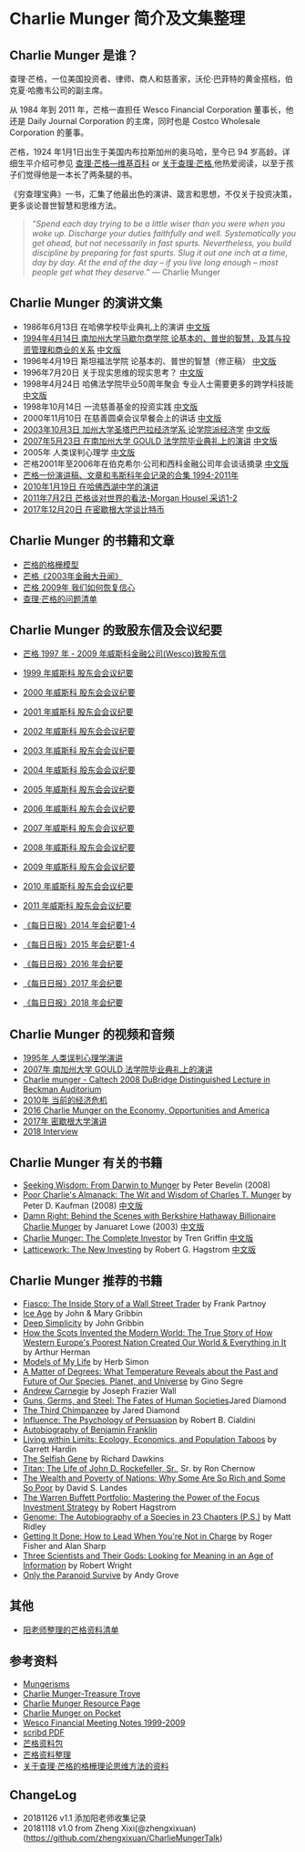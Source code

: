 # Charlie Munger 简介及文集整理
## Charlie Munger 是谁？

查理·芒格，一位美国投资者、律师、商人和慈善家，沃伦·巴菲特的黄金搭档，伯克夏·哈撒韦公司的副主席。

从 1984 年到 2011 年，芒格一直担任 Wesco Financial Corporation 董事长，他还是 Daily Journal Corporation 的主席，同时也是 Costco Wholesale Corporation 的董事。

芒格，1924 年1月1日出生于美国内布拉斯加州的奥马哈，至今已 94 岁高龄。详细生平介绍可参见 [查理·芒格—维基百科](https://en.wikipedia.org/wiki/Charlie_Munger) or [关于查理·芒格 ](https://fs.blog/charlie-munger/)  他热爱阅读，以至于孩子们觉得他是一本长了两条腿的书。

《穷查理宝典》一书，汇集了他最出色的演讲、箴言和思想，不仅关于投资决策，更多谈论普世智慧和思维方法。

> *“Spend each day trying to be a little wiser than you were when you woke up. Discharge your duties faithfully and well. Systematically you get ahead, but not necessarily in fast spurts. Nevertheless, you build discipline by preparing for fast spurts. Slug it out one inch at a time, day by day. At the end of the day – if you live long enough – most people get what they deserve.”* — Charlie Munger

## Charlie Munger 的演讲文集

- 1986年6月13日 在哈佛学校毕业典礼上的演讲  [中文版](https://www.douban.com/note/538254895/)
- [1994年4月14日 南加州大学马歇尔商学院 论基本的、普世的智慧，及其与投资管理和商业的关系](http://mungerisms.blogspot.com/2009/08/lesson-on-elementary-worldly-wisdom-as.html)   [中文版](http://www.daocaorenshuwu.com/book/qiongchalibaodian/1379962.html)
- 1996年4月19日 斯坦福法学院 论基本的、普世的智慧（修正稿） [中文版](https://www.douban.com/note/55588333/)
- 1996年7月20日 关于现实思维的现实思考？ [中文版](http://blog.sina.com.cn/s/blog_4e1def450100t5tb.html)
- 1998年4月24日 哈佛法学院毕业50周年聚会 专业人士需要更多的跨学科技能   [中文版](http://blog.sina.com.cn/s/blog_4e1def450100t3k7.html)
- 1998年10月14日 一流慈善基金的投资实践  [中文版](http://www.yuedu88.com/qiongchalibaodian/30044.html)
- 2000年11月10日 在慈善圆桌会议早餐会上的讲话  [中文版](http://www.yuedu88.com/qiongchalibaodian/30046.html)
- [2003年10月3日 加州大学圣塔巴巴拉经济学系 论学院派经济学](http://tilsonfunds.com/MungerUCSBspeech.pdf)  [中文版](http://www.yuedu88.com/qiongchalibaodian/30049.html)
- [2007年5月23日 在南加州大学 GOULD 法学院毕业典礼上的演讲](https://aboveaverageodds.files.wordpress.com/2009/12/charlie-munger-usc-law-school-commencement-may-2007.pdf)  [中文版](http://blog.sina.com.cn/s/blog_5bde3077010140pc.html)
- 2005年 人类误判心理学 [中文版](https://www.douban.com/note/130453247/)
- 芒格2001年至2006年在伯克希尔·公司和西科金融公司年会谈话摘录  [中文版](http://www.eastvalue.cn/value/news_view.asp?id=69069)
- [芒格一份演讲稿、文章和韦斯科年会记录的合集 1994-2011年](http://www.valueplays.net/wp-content/uploads/The-Best-of-Charlie-Munger-1994-2011.pdf)
- [2010年1月19日 在哈佛西湖中学的演讲](https://zh.scribd.com/document/110302239/Munger-Talk-at-Harvard-Westlake)
- [2011年7月2日 芒格谈对世界的看法-Morgan Housel 采访1-2](https://www.fool.com/investing/general/2011/07/02/charlie-mungers-thoughts-on-the-world-part-1.aspx)
- [2017年12月20日 在密歇根大学谈比特币](https://www.valuewalk.com/2017/12/charlie-munger-bitcoin/)

## Charlie Munger 的书籍和文章

- [芒格的格栅模型](http://www.focusinvestor.com/FocusSeriesPart3.pdf)
- [芒格《2003年金融大丑闻》](http://www.bluechipinvestorfund.com/munger.html)
- [芒格 2009年 我们如何恢复信心](http://www.washingtonpost.com/wp-dyn/content/article/2009/02/10/AR2009021003122.html)
- [查理·芒格的问题清单](http://blog.sina.com.cn/s/blog_4a78b4ee0100g0sf.html)

## Charlie Munger 的致股东信及会议纪要

- [芒格 1997 年 - 2009 年威斯科金融公司(Wesco)致股东信](http://www.berkshirehathaway.com/wesco/WescoHome.html)
- [1999 年威斯科 股东会会议纪要](http://mungerisms.blogspot.com/2009/08/wesco-1999-annual-meeting.html)
- [2000 年威斯科 股东会会议纪要](http://mungerisms.blogspot.com/2009/08/wesco-2000-annual-meeting.html)
- [2001 年威斯科 股东会会议纪要](http://mungerisms.blogspot.com/2009/08/wesco-2001-annual-meeting.html)
- [2002 年威斯科 股东会会议纪要](http://mungerisms.blogspot.com/2009/08/wesco-2002-annual-meeting.html)
- [2003 年威斯科 股东会会议纪要](http://mungerisms.blogspot.com/2009/08/wesco-2003-annual-meeting.html)
- [2004 年威斯科 股东会会议纪要](http://mungerisms.blogspot.com/2009/10/wesco-2004-annual-meeting.html)
- [2005 年威斯科 股东会会议纪要](http://mungerisms.blogspot.com/2009/08/wesco-2005-annual-meeting-notes.html)
- [2006 年威斯科 股东会会议纪要](http://mungerisms.blogspot.com/2009/08/2006-annual-meeting-notes.html)
- [2007 年威斯科 股东会会议纪要](http://mungerisms.blogspot.com/2009/08/2007-annual-meeting-notes.html)
- [2008 年威斯科 股东会会议纪要](http://mungerisms.blogspot.com/2009/08/2008-annual-meeting-notes.html)
- [2009 年威斯科 股东会会议纪要](http://mungerisms.blogspot.com/2009/10/wesco-2004-annual-meeting.html)
- [2010 年威斯科 股东会会议纪要](http://mungerisms.blogspot.com/2010/05/wesco-2010-annual-meeting.html)
- [2011 年威斯科 股东会会议纪要](http://inoculatedinvestor.blogspot.com/2011/07/notes-from-final-conversation-with.html)
- [《每日日报》2014 年会纪要1-4](https://www.forbes.com/sites/phildemuth/2014/09/19/charlie-munger-and-the-2014-daily-journal-annual-meeting-a-fans-notes/#6dbb60f67d2c)
- [《每日日报》2015 年会纪要1-4](https://www.forbes.com/sites/phildemuth/2015/04/07/charlie-mungers-2015-daily-journal-annual-meeting-part-1/#40f3ce34f183)
- [《每日日报》2016 年会纪要](http://latticeworkinvesting.com/2016/02/13/charlie-munger-transcript-of-daily-journal-annual-meeting-2016/)

- [《每日日报》2017 年会纪要](https://zh.scribd.com/document/340444245/Munger-2017-DJCO-Transcript)
- [《每日日报》2018 年会纪要](http://latticeworkinvesting.com/2018/02/19/charlie-munger-full-transcript-of-daily-journal-annual-meeting-2018/)

## Charlie Munger 的视频和音频

- [1995年 人类误判心理学演讲](https://www.youtube.com/watch?v=pqzcCfUglws)
- [2007年 南加州大学 GOULD 法学院毕业典礼上的演讲](https://www.youtube.com/watch?v=jY1eNlL6NKs)
- [Charlie munger - Caltech 2008 DuBridge Distinguished Lecture in Beckman Auditorium](https://www.youtube.com/watch?v=4ibabROYccs)
- [2010年 当前的经济危机](https://www.youtube.com/watch?v=RtvTOJISXKg)
- [2016 Charlie Munger on the Economy, Opportunities and America](https://www.youtube.com/watch?v=4gogHNnF5HI)
- [2017年 密歇根大学演讲](https://www.youtube.com/watch?v=S9HgIGzOENA)
- [2018 Interview](https://www.youtube.com/watch?v=YqAMVmtlMtk&feature=youtu.be)

## Charlie Munger 有关的书籍

- [Seeking Wisdom: From Darwin to Munger](http://www.amazon.com/gp/product/1578644283/ref=as_li_qf_sp_asin_tl?ie=UTF8&tag=valueinves08c-20&link_code=as3&camp=211189&creative=373489&creativeASIN=1578644283) by Peter Bevelin (2008)
- [Poor Charlie's Almanack: The Wit and Wisdom of Charles T. Munger](http://www.amazon.com/gp/product/157864366X/ref=as_li_qf_sp_asin_tl?ie=UTF8&tag=valueinves08c-20&link_code=as3&camp=211189&creative=373489&creativeASIN=157864366X) by Peter D. Kaufman (2008) [中文版](https://book.douban.com/subject/5346110/)
- [Damn Right: Behind the Scenes with Berkshire Hathaway Billionaire Charlie Munger](http://www.amazon.com/gp/product/0471446912/ref=as_li_qf_sp_asin_tl?ie=UTF8&tag=valueinves08c-20&link_code=as3&camp=211189&creative=373489&creativeASIN=0471446912) by Januaret Lowe (2003)  [中文版](https://book.douban.com/subject/4119096/)
- [Charlie Munger: The Complete Investor](https://www.amazon.com/Charlie-Munger-Complete-Tren-Griffin/dp/1511337257)  by Tren Griffin  [中文版](https://book.douban.com/subject/27599920/)
- [Latticework: The New Investing](https://www.amazon.com/Latticework-Investing-Robert-G-Hagstrom/dp/1587990008/ref=sr_1_1?s=books&ie=UTF8&qid=1542552701&sr=1-1&keywords=Latticework%3A+The+New+Investing) by Robert G. Hagstrom  [中文版](https://book.douban.com/subject/26374572/)

## Charlie Munger 推荐的书籍

- [Fiasco: The Inside Story of a Wall Street Trader](http://www.amazon.com/gp/product/0140278796/ref=as_li_qf_sp_asin_tl?ie=UTF8&tag=sheerazraza05-20&link_code=as3&camp=211189&creative=373489&creativeASIN=0140278796)  by Frank Partnoy
- [Ice Age](http://www.amazon.com/gp/product/0141007303/ref=as_li_qf_sp_asin_tl?ie=UTF8&tag=sheerazraza05-20&link_code=as3&camp=211189&creative=373489&creativeASIN=0141007303) by John & Mary Gribbin
- [Deep Simplicity](http://www.amazon.com/gp/product/0141007222/ref=as_li_qf_sp_asin_tl?ie=UTF8&tag=valueinves08c-20&link_code=as3&camp=211189&creative=373489&creativeASIN=0141007222) by John Gribbin
- [How the Scots Invented the Modern World: The True Story of How Western Europe's Poorest Nation Created Our World & Everything in It](http://www.amazon.com/gp/product/0609809997/ref=as_li_qf_sp_asin_tl?ie=UTF8&tag=valueinves08c-20&link_code=as3&camp=211189&creative=373489&creativeASIN=0609809997) by Arthur Herman
- [Models of My Life](http://www.amazon.com/gp/product/026269185X/ref=as_li_qf_sp_asin_tl?ie=UTF8&tag=valueinves08c-20&link_code=as3&camp=211189&creative=373489&creativeASIN=026269185X) by Herb Simon
- [A Matter of Degrees: What Temperature Reveals about the Past and Future of Our Species, Planet, and Universe](http://www.amazon.com/gp/product/014200278X/ref=as_li_qf_sp_asin_tl?ie=UTF8&tag=valueinves08c-20&link_code=as3&camp=211189&creative=373489&creativeASIN=014200278X) by Gino Segre
- [Andrew Carnegie](http://www.amazon.com/gp/product/0822938286/ref=as_li_qf_sp_asin_tl?ie=UTF8&tag=valueinves08c-20&link_code=as3&camp=211189&creative=373489&creativeASIN=0822938286) by Joseph Frazier Wall
- [Guns, Germs, and Steel: The Fates of Human Societies](http://www.amazon.com/gp/product/0393061310/ref=as_li_qf_sp_asin_tl?ie=UTF8&tag=valueinves08c-20&link_code=as3&camp=211189&creative=373489&creativeASIN=0393061310)Jared Diamond
- [The Third Chimpanzee](http://www.amazon.com/gp/product/0060845503/ref=as_li_qf_sp_asin_tl?ie=UTF8&tag=valueinves08c-20&link_code=as3&camp=211189&creative=373489&creativeASIN=0060845503) by Jared Diamond
- [Influence: The Psychology of Persuasion](http://www.amazon.com/gp/product/006124189X/ref=as_li_qf_sp_asin_tl?ie=UTF8&tag=valueinves08c-20&link_code=as3&camp=211189&creative=373489&creativeASIN=006124189X) by Robert B. Cialdini
- [Autobiography of Benjamin Franklin](http://www.amazon.com/gp/product/1453606122/ref=as_li_qf_sp_asin_tl?ie=UTF8&tag=valueinves08c-20&link_code=as3&camp=211189&creative=373489&creativeASIN=1453606122)
- [Living within Limits: Ecology, Economics, and Population Taboos](http://www.amazon.com/gp/product/0195093852/ref=as_li_qf_sp_asin_tl?ie=UTF8&tag=valueinves08c-20&link_code=as3&camp=211189&creative=373489&creativeASIN=0195093852) by Garrett Hardin
- [The Selfish Gene](http://www.amazon.com/gp/product/0199291152/ref=as_li_qf_sp_asin_tl?ie=UTF8&tag=valueinves08c-20&link_code=as3&camp=211189&creative=373489&creativeASIN=0199291152) by Richard Dawkins
- [Titan: The Life of John D. Rockefeller, Sr.](http://www.amazon.com/gp/product/1400077303/ref=as_li_qf_sp_asin_tl?ie=UTF8&tag=valueinves08c-20&link_code=as3&camp=211189&creative=373489&creativeASIN=1400077303), Sr. by Ron Chernow
- [The Wealth and Poverty of Nations: Why Some Are So Rich and Some So Poor](http://www.amazon.com/gp/product/0393318885/ref=as_li_qf_sp_asin_tl?ie=UTF8&tag=valueinves08c-20&link_code=as3&camp=211189&creative=373489&creativeASIN=0393318885) by David S. Landes
- [The Warren Buffett Portfolio: Mastering the Power of the Focus Investment Strategy](http://www.amazon.com/gp/product/0471392642/ref=as_li_qf_sp_asin_tl?ie=UTF8&tag=valueinves08c-20&link_code=as3&camp=211189&creative=373489&creativeASIN=0471392642) by Robert Hagstrom
- [Genome: The Autobiography of a Species in 23 Chapters (P.S.)](http://www.amazon.com/gp/product/0060894083/ref=as_li_qf_sp_asin_tl?ie=UTF8&tag=valueinves08c-20&link_code=as3&camp=211189&creative=373489&creativeASIN=0060894083) by Matt Ridley
- [Getting It Done: How to Lead When You're Not in Charge](http://www.amazon.com/gp/product/0887309585/ref=as_li_qf_sp_asin_tl?ie=UTF8&tag=valueinves08c-20&link_code=as3&camp=211189&creative=373489&creativeASIN=0887309585) by Roger Fisher and Alan Sharp
- [Three Scientists and Their Gods: Looking for Meaning in an Age of Information](http://www.amazon.com/gp/product/0060972572/ref=as_li_qf_sp_asin_tl?ie=UTF8&tag=valueinves08c-20&link_code=as3&camp=211189&creative=373489&creativeASIN=0060972572) by Robert Wright
- [Only the Paranoid Survive](https://www.amazon.com/Only-Paranoid-Survive-Exploit-Challenge/dp/0385483821) by Andy Grove

## 其他

- [阳老师整理的芒格资料清单](https://www.bagtheweb.com/b/QXzsnd)


## 参考资料

- [Mungerisms](http://mungerisms.blogspot.com/)
- [Charlie Munger-Treasure Trove](http://futile.free.fr/cmeng.html)
- [Charlie Munger Resource Page](https://www.valuewalk.com/charlie-munger-page/)
- [Charlie Munger on Pocket](https://getpocket.com/explore/charlie-munger)
- [Wesco Financial Meeting Notes 1999-2009](https://zh.scribd.com/document/54599951/Wesco-Financial-Meeting-Notes-1999-2009)
- [scribd PDF](https://www.scribd.com/user/11839168/benclaremon)
- [芒格资料包](https://www.bagtheweb.com/b/QXzsnd)
- [芒格资料整理](http://blog.sina.com.cn/s/blog_4462623d0100mz1s.html)
- [关于查理·芒格的格栅理论思维方法的资料](https://www.jianshu.com/p/a8fb3ee986f1)

## ChangeLog

- 20181126  v1.1 添加阳老师收集记录
- 20181118  v1.0 from Zheng Xixi(@zhengxixuan)(https://github.com/zhengxixuan/CharlieMungerTalk)








